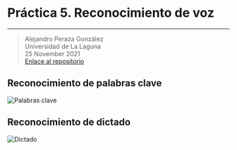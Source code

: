 # Práctica 5. Reconocimiento de voz

----------
> Alejandro Peraza González  
> Universidad de La Laguna  
> 25 November 2021  
> [Enlace al repositorio](https://github.com/alu0101211770/Practicas_II/tree/main/Practica5)

## Reconocimiento de palabras clave

![Palabras clave](gifs/5.1.gif)

## Reconocimiento de dictado

![Dictado](gifs/5.2.gif)

